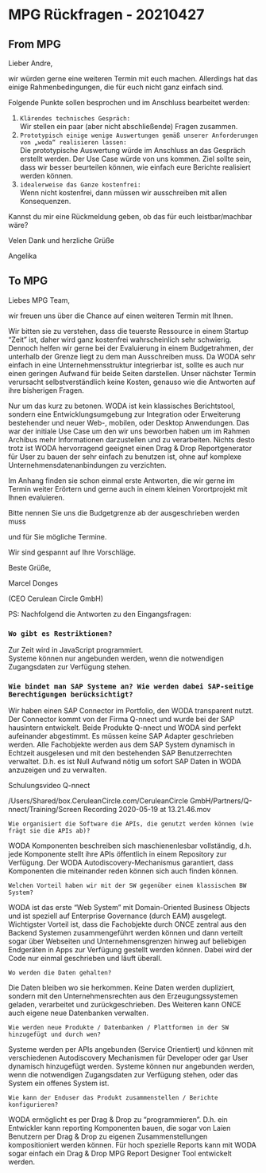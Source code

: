 # MPG Rückfragen - 20210427

## From MPG

Lieber Andre,

wir würden gerne eine weiteren Termin mit euch machen. Allerdings hat das einige Rahmenbedingungen, die für euch nicht ganz einfach sind.

Folgende Punkte sollen besprochen und im Anschluss bearbeitet werden:

1. `Klärendes technisches Gespräch:`  
Wir stellen ein paar (aber nicht abschließende) Fragen zusammen.
2. `Prototypisch einige wenige Auswertungen gemäß unserer Anforderungen von „woda“ realisieren lassen:`  
Die prototypische Auswertung würde im Anschluss an das Gespräch erstellt werden. Der Use Case würde von uns kommen. Ziel sollte sein, dass wir besser beurteilen können, wie einfach eure Berichte realisiert werden können.
3. `idealerweise das Ganze kostenfrei:`  
Wenn nicht kostenfrei, dann müssen wir ausschreiben mit allen Konsequenzen.

Kannst du mir eine Rückmeldung geben, ob das für euch leistbar/machbar wäre?

Velen Dank und herzliche Grüße

Angelika

## To MPG

Liebes MPG Team,

wir freuen uns über die Chance auf einen weiteren Termin mit Ihnen.

Wir bitten sie zu verstehen, dass die teuerste Ressource in einem Startup “Zeit” ist, daher wird ganz kostenfrei wahrscheinlich sehr schwierig. Dennoch helfen wir gerne bei der Evaluierung in einem Budgetrahmen, der unterhalb der Grenze liegt zu dem man Ausschreiben muss. Da WODA sehr einfach in eine Unternehmensstruktur integrierbar ist, sollte es auch nur einen geringen Aufwand für beide Seiten darstellen. Unser nächster Termin verursacht selbstverständlich keine Kosten, genauso wie die Antworten auf ihre bisherigen Fragen.

Nur um das kurz zu betonen. WODA ist kein klassisches Berichtstool, sondern eine Entwicklungsumgebung zur Integration oder Erweiterung bestehender und neuer Web-, mobilen, oder Desktop Anwendungen. Das war der initiale Use Case um den wir uns beworben haben um im Rahmen Archibus mehr Informationen darzustellen und zu verarbeiten. Nichts desto trotz ist WODA hervorragend geeignet einen Drag & Drop Reportgenerator für User zu bauen der sehr einfach zu benutzen ist, ohne auf komplexe Unternehmensdatenanbindungen zu verzichten.

Im Anhang finden sie schon einmal erste Antworten, die wir gerne im Termin weiter Erörtern und gerne auch in einem kleinen Vorortprojekt mit Ihnen evaluieren.

  
Bitte nennen Sie uns die Budgetgrenze ab der ausgeschrieben werden muss 

und für Sie mögliche Termine.

  
Wir sind gespannt auf Ihre Vorschläge.  
  
Beste Grüße,

Marcel Donges

(CEO Cerulean Circle GmbH)

PS: Nachfolgend die Antworten zu den Eingangsfragen:

### `Wo gibt es Restriktionen?`

Zur Zeit wird in JavaScript programmiert.  
Systeme können nur angebunden werden, wenn die notwendigen Zugangsdaten zur Verfügung stehen.

### `Wie bindet man SAP Systeme an? Wie werden dabei SAP-seitige Berechtigungen berücksichtigt?`

Wir haben einen SAP Connector im Portfolio, den WODA transparent nutzt. Der Connector kommt von der Firma Q-nnect und wurde bei der SAP hausintern entwickelt. Beide Produkte Q-nnect und WODA sind perfekt aufeinander abgestimmt. Es müssen keine SAP Adapter geschrieben werden. Alle Fachobjekte werden aus dem SAP System dynamisch in Echtzeit ausgelesen und mit den bestehenden SAP Benutzerrechten verwaltet. D.h. es ist Null Aufwand nötig um sofort SAP Daten in WODA anzuzeigen und zu verwalten.

Schulungsvideo Q-nnect

/Users/Shared/box.CeruleanCircle.com/CeruleanCircle GmbH/Partners/Q-nnect/Training/Screen Recording 2020-05-19 at 13.21.46.mov

`Wie organisiert die Software die APIs, die genutzt werden können (wie frägt sie die APIs ab)?`

WODA Komponenten beschreiben sich maschienenlesbar vollständig, d.h. jede Komponente stellt ihre APIs öffentlich in einem Repository zur Verfügung. Der WODA Autodiscovery-Mechanismus garantiert, dass Komponenten die miteinander reden können sich auch finden können.

`Welchen Vorteil haben wir mit der SW gegenüber einem klassischem BW System?`

WODA ist das erste “Web System” mit Domain-Oriented Business Objects und ist speziell auf Enterprise Governance (durch EAM) ausgelegt. Wichtigster Vorteil ist, dass die Fachobjekte durch ONCE zentral aus den Backend Systemen zusammengeführt werden können und dann verteilt sogar über Webseiten und Unternehmensgrenzen hinweg auf beliebigen Endgeräten in Apps zur Verfügung gestellt werden können. Dabei wird der Code nur einmal geschrieben und läuft überall.

`Wo werden die Daten gehalten?`

Die Daten bleiben wo sie herkommen. Keine Daten werden dupliziert, sondern mit den Unternehmensrechten aus den Erzeugungssystemen geladen, verarbeitet und zurückgeschrieben. Des Weiteren kann ONCE auch eigene neue Datenbanken verwalten.

`Wie werden neue Produkte / Datenbanken / Plattformen in der SW hinzugefügt und durch wen?`

Systeme werden per APIs angebunden (Service Orientiert) und können mit verschiedenen Autodiscovery Mechanismen für Developer oder gar User dynamisch hinzugefügt werden. Systeme können nur angebunden werden, wenn die notwendigen Zugangsdaten zur Verfügung stehen, oder das System ein offenes System ist.

`Wie kann der Enduser das Produkt zusammenstellen / Berichte konfigurieren?`

WODA ermöglicht es per Drag & Drop zu “programmieren”. D.h. ein Entwickler kann reporting Komponenten bauen, die sogar von Laien Benutzern per Drag & Drop zu eigenen Zusammenstellungen kompositioniert werden können. Für hoch spezielle Reports kann mit WODA sogar einfach ein Drag & Drop MPG Report Designer Tool entwickelt werden.